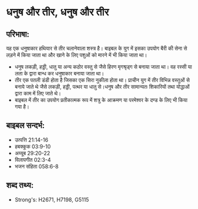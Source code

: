 # धनुष और तीर, धनुष और तीर #

## परिभाषा: ##

यह एक धनुषाकार हथियार से तीर चलानेवाला शस्त्र है। बाइबल के युग में इसका उपयोग बैरी की सेना से लड़ने में किया जाता था और खाने के लिए पशुओं को मारने में भी किया जाता था।

* धनुष लकड़ी, हड्डी, धातु या अन्य कठोर वस्तु से जैसे हिरण मृगश्रृड्ग से बनाया जाता था। वह रस्सी या लता के द्वारा बान्ध कर धनुषाकार बनाया जाता था।
* तीर एक पतली डंडी होता है जिसका एक सिरा नुकीला होता था। प्राचीन युग में तीर विभिन्न वस्तुओं से बनाये जाते थे जैसे लकड़ी, हड्डी, पत्थर या धातु से।धनुष और तीर सामान्यतः शिकारियों तथा योद्धाओं द्वारा काम में लिए जाते थे।
* बाइबल में तीर का उपयोग प्रतीकात्मक रूप में शत्रु के आक्रमण या परमेश्वर के दण्ड के लिए भी किया गया है।

## बाइबल सन्दर्भ: ##

* उत्पत्ति 21:14-16
* हबक्कूक 03:9-10
* अय्यूब 29:20-22
* विलापगीत 02:3-4
* भजन संहिता 058:6-8

## शब्द तथ्य: ##

* Strong's: H2671, H7198, G5115
